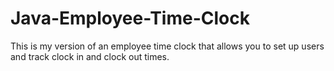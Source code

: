 # Java-Employee-Time-Clock
This is my version of an employee time clock that allows you to set up users and track clock in and clock out times.
